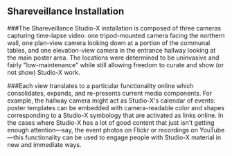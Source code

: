 ## Shareveillance Installation

###The Shareveillance Studio-X installation is composed of three cameras capturing time-lapse video: one tripod-mounted camera facing the northern wall, one plan-view camera looking down at a portion of the communal tables, and one elevation-view camera in the entrance hallway looking at the main poster area. The locations were determined to be uninvasive and fairly "low-maintenance" while still allowing freedom to curate and show (or not show) Studio-X work.

###Each view translates to a particular functionality online which consolidates, expands, and re-presents current media components. For example, the hallway camera might act as Studio-X's calendar of events: poster templates can be embedded with camera-readable color and shapes corresponding to a Studio-X symbology that are activated as links online. In the cases where Studio-X has a lot of good content that just isn't getting enough attention—say, the event photos on Flickr or recordings on YouTube—this functionality can be used to engage people with Studio-X material in new and immediate ways.